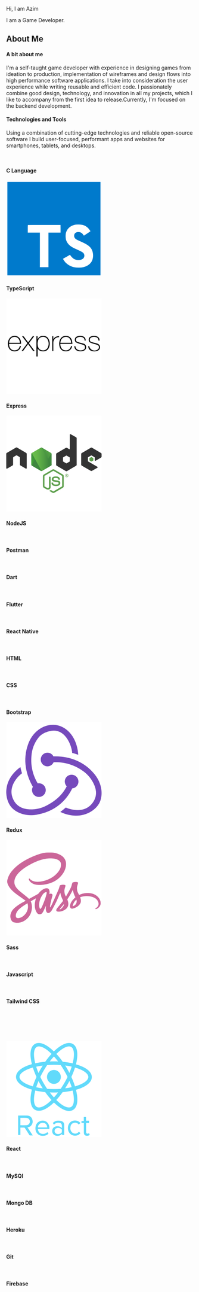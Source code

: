 <span class="block text-black">Hi, I am Azim</span>
<p class="mt-3 text-base text-black sm:mt-5 sm:text-lg sm:max-w-xl sm:mx-auto md:mt-5 md:text-xl lg:mx-0">I am a Game Developer.</p>

<div class="max-w-7xl mx-auto x-4 sm:px-6 lg:px-8 px-4 md:mt-0 pt-24 pb-12"><h2 class="text-5xl font-bold px-4 md:px-0 text-center">About Me</h2><div><div><h4 class="mt-12 text-3xl font-semibold text-blue-500">A bit about me</h4><p class="mt-4 text-xl text-justify text-gray-500">I'm a self-taught game developer with experience in designing games from ideation to production, implementation of wireframes and design flows into high performance software applications. I take into consideration the user experience while writing reusable and efficient code. I passionately combine good design, technology, and innovation in all my projects, which I like to accompany from the first idea to release.Currently, I'm focused on the backend development.</p></div><div><h4 class="mt-12 text-3xl font-semibold text-blue-500">Technologies and Tools</h4><p class="mt-4 text-xl text-justify text-gray-500">Using a combination of cutting-edge technologies and reliable open-source software I build user-focused, performant apps and websites for smartphones, tablets, and desktops.</p></div><div class="flex flex-wrap mt-8 flex flex-wrap justify-between "><div class="py-2 px-4 bg-gray-50 md:m-4 mx-2 mt-6 rounded-lg flex items-center hover:scale-125 cursor-pointer md:w-48 w-40" style="opacity: 1; transform: none;"><img alt="" src="https://cdn.jsdelivr.net/gh/devicons/devicon/icons/c/c-plain.svg" class="w-12"><h4 class="text-md ml-4">C Language</h4></div><div class="py-2 px-4 bg-gray-50 md:m-4 mx-2 mt-6 rounded-lg flex items-center hover:scale-125 cursor-pointer md:w-48 w-40" style="opacity: 1; transform: none;"><img alt="" src="https://raw.githubusercontent.com/devicons/devicon/master/icons/typescript/typescript-original.svg" class="w-12"><h4 class="text-md ml-4">TypeScript</h4></div><div class="py-2 px-4 bg-gray-50 md:m-4 mx-2 mt-6 rounded-lg flex items-center hover:scale-125 cursor-pointer md:w-48 w-40" style="opacity: 1; transform: none;"><img alt="" src="https://raw.githubusercontent.com/devicons/devicon/master/icons/express/express-original-wordmark.svg" class="w-12"><h4 class="text-md ml-4">Express</h4></div><div class="py-2 px-4 bg-gray-50 md:m-4 mx-2 mt-6 rounded-lg flex items-center hover:scale-125 cursor-pointer md:w-48 w-40" style="opacity: 1; transform: none;"><img alt="" src="https://raw.githubusercontent.com/devicons/devicon/master/icons/nodejs/nodejs-original-wordmark.svg" class="w-12"><h4 class="text-md ml-4">NodeJS</h4></div><div class="py-2 px-4 bg-gray-50 md:m-4 mx-2 mt-6 rounded-lg flex items-center hover:scale-125 cursor-pointer md:w-48 w-40" style="opacity: 1; transform: none;"><img alt="" src="https://www.vectorlogo.zone/logos/getpostman/getpostman-icon.svg" class="w-12"><h4 class="text-md ml-4">Postman</h4></div><div class="py-2 px-4 bg-gray-50 md:m-4 mx-2 mt-6 rounded-lg flex items-center hover:scale-125 cursor-pointer md:w-48 w-40" style="opacity: 1; transform: none;"><img alt="" src="https://cdn.jsdelivr.net/gh/devicons/devicon/icons/dart/dart-original.svg" class="w-12"><h4 class="text-md ml-4">Dart</h4></div><div class="py-2 px-4 bg-gray-50 md:m-4 mx-2 mt-6 rounded-lg flex items-center hover:scale-125 cursor-pointer md:w-48 w-40" style="opacity: 1; transform: none;"><img alt="" src="https://cdn.jsdelivr.net/gh/devicons/devicon/icons/flutter/flutter-plain.svg" class="w-12"><h4 class="text-md ml-4">Flutter</h4></div><div class="py-2 px-4 bg-gray-50 md:m-4 mx-2 mt-6 rounded-lg flex items-center hover:scale-125 cursor-pointer md:w-48 w-40" style="opacity: 1; transform: none;"><img alt="" src="https://pagepro.co/blog/wp-content/uploads/2020/03/react-native-logo-884x1024.png" class="w-12"><h4 class="text-md ml-4">React Native</h4></div><div class="py-2 px-4 bg-gray-50 md:m-4 mx-2 mt-6 rounded-lg flex items-center hover:scale-125 cursor-pointer md:w-48 w-40" style="opacity: 1; transform: none;"><img alt="" src="https://cdn.jsdelivr.net/gh/devicons/devicon/icons/html5/html5-original.svg" class="w-12"><h4 class="text-md ml-4">HTML</h4></div><div class="py-2 px-4 bg-gray-50 md:m-4 mx-2 mt-6 rounded-lg flex items-center hover:scale-125 cursor-pointer md:w-48 w-40" style="opacity: 1; transform: none;"><img alt="" src="https://cdn.jsdelivr.net/gh/devicons/devicon/icons/css3/css3-plain.svg" class="w-12"><h4 class="text-md ml-4">CSS</h4></div><div class="py-2 px-4 bg-gray-50 md:m-4 mx-2 mt-6 rounded-lg flex items-center hover:scale-125 cursor-pointer md:w-48 w-40" style="opacity: 1; transform: none;"><img alt="" src="https://cdn.jsdelivr.net/gh/devicons/devicon/icons/bootstrap/bootstrap-plain.svg" class="w-12"><h4 class="text-md ml-4">Bootstrap</h4></div><div class="py-2 px-4 bg-gray-50 md:m-4 mx-2 mt-6 rounded-lg flex items-center hover:scale-125 cursor-pointer md:w-48 w-40" style="opacity: 1; transform: none;"><img alt="" src="https://raw.githubusercontent.com/devicons/devicon/master/icons/redux/redux-original.svg" class="w-12"><h4 class="text-md ml-4">Redux</h4></div><div class="py-2 px-4 bg-gray-50 md:m-4 mx-2 mt-6 rounded-lg flex items-center hover:scale-125 cursor-pointer md:w-48 w-40" style="opacity: 1; transform: none;"><img alt="" src="https://raw.githubusercontent.com/devicons/devicon/master/icons/sass/sass-original.svg" class="w-12"><h4 class="text-md ml-4">Sass</h4></div><div class="py-2 px-4 bg-gray-50 md:m-4 mx-2 mt-6 rounded-lg flex items-center hover:scale-125 cursor-pointer md:w-48 w-40" style="opacity: 1; transform: none;"><img alt="" src="https://cdn.jsdelivr.net/gh/devicons/devicon/icons/javascript/javascript-original.svg" class="w-12"><h4 class="text-md ml-4">Javascript</h4></div><div class="py-2 px-4 bg-gray-50 md:m-4 mx-2 mt-6 rounded-lg flex items-center hover:scale-125 cursor-pointer md:w-48 w-40" style="opacity: 1; transform: none;"><img alt="" src="https://www.vectorlogo.zone/logos/tailwindcss/tailwindcss-icon.svg" class="w-12"><h4 class="text-md ml-4">Tailwind CSS</h4></div><div class="py-2 px-4 bg-gray-50 md:m-4 mx-2 mt-6 rounded-lg flex items-center hover:scale-125 cursor-pointer md:w-48 w-40" style="opacity: 1; transform: translateY(80px) translateZ(0px);"><img alt="" src="https://raw.githubusercontent.com/devicons/devicon/master/icons/react/react-original-wordmark.svg" class="w-12"><h4 class="text-md ml-4">React</h4></div><div class="py-2 px-4 bg-gray-50 md:m-4 mx-2 mt-6 rounded-lg flex items-center hover:scale-125 cursor-pointer md:w-48 w-40" style="opacity: 1; transform: translateY(80px) translateZ(0px);"><img alt="" src="https://cdn.jsdelivr.net/gh/devicons/devicon/icons/mysql/mysql-plain.svg" class="w-12"><h4 class="text-md ml-4">MySQl</h4></div><div class="py-2 px-4 bg-gray-50 md:m-4 mx-2 mt-6 rounded-lg flex items-center hover:scale-125 cursor-pointer md:w-48 w-40" style="opacity: 1; transform: translateY(80px) translateZ(0px);"><img alt="" src="https://cdn.jsdelivr.net/gh/devicons/devicon/icons/mongodb/mongodb-plain.svg" class="w-12"><h4 class="text-md ml-4">Mongo DB</h4></div><div class="py-2 px-4 bg-gray-50 md:m-4 mx-2 mt-6 rounded-lg flex items-center hover:scale-125 cursor-pointer md:w-48 w-40" style="opacity: 1; transform: translateY(80px) translateZ(0px);"><img alt="" src="https://cdn.jsdelivr.net/gh/devicons/devicon/icons/heroku/heroku-plain.svg" class="w-12"><h4 class="text-md ml-4">Heroku</h4></div><div class="py-2 px-4 bg-gray-50 md:m-4 mx-2 mt-6 rounded-lg flex items-center hover:scale-125 cursor-pointer md:w-48 w-40" style="opacity: 1; transform: translateY(80px) translateZ(0px);"><img alt="" src="https://cdn.jsdelivr.net/gh/devicons/devicon/icons/git/git-plain.svg" class="w-12"><h4 class="text-md ml-4">Git</h4></div><div class="py-2 px-4 bg-gray-50 md:m-4 mx-2 mt-6 rounded-lg flex items-center hover:scale-125 cursor-pointer md:w-48 w-40" style="opacity: 1; transform: translateY(80px) translateZ(0px);"><img alt="" src="https://www.vectorlogo.zone/logos/firebase/firebase-icon.svg" class="w-12"><h4 class="text-md ml-4">Firebase</h4></div></div></div></div>
